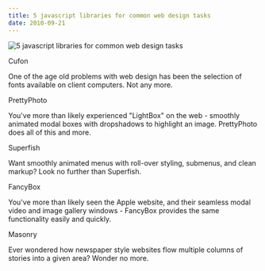 ```yaml
---
title: 5 javascript libraries for common web design tasks
date: 2010-09-21
---
```


![5 javascript libraries for common web design tasks](https://source.unsplash.com/-m88z7ily-w/1600x900)

Cufon

One of the age old problems with web design has been the selection of fonts available on client computers. Not any more.

PrettyPhoto

You've more than likely experienced "LightBox" on the web - smoothly animated modal boxes with dropshadows to highlight an image. PrettyPhoto does all of this and more.

Superfish

Want smoothly animated menus with roll-over styling, submenus, and clean markup? Look no further than Superfish.

FancyBox

You've more than likely seen the Apple website, and their seamless modal video and image gallery windows - FancyBox provides the same functionality easily and quickly.

Masonry

Ever wondered how newspaper style websites flow multiple columns of stories into a given area? Wonder no more.